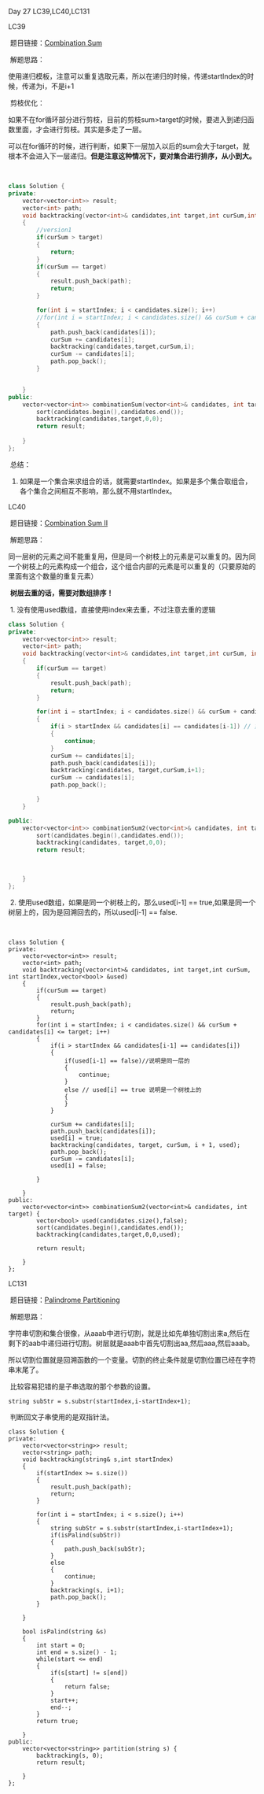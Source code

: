 Day 27 LC39,LC40,LC131



LC39

​	题目链接：[Combination Sum](https://leetcode.com/problems/combination-sum/)

​	解题思路：

​		使用递归模板，注意可以重复选取元素，所以在递归的时候，传递startIndex的时候，传递为i，不是i+1

​		剪枝优化：

​			如果不在for循环部分进行剪枝，目前的剪枝sum>target的时候，要进入到递归函数里面，才会进行剪枝。其实是多走了一层。

​			可以在for循环的时候，进行判断，如果下一层加入以后的sum会大于target，就根本不会进入下一层递归。**但是注意这种情况下，要对集合进行排序，从小到大。**

​		

```C++
class Solution {
private:
    vector<vector<int>> result;
    vector<int> path;
    void backtracking(vector<int>& candidates,int target,int curSum,int startIndex)
    {
        //version1
        if(curSum > target)
        {
            return;
        }
        if(curSum == target)
        {
            result.push_back(path);
            return;
        }

        for(int i = startIndex; i < candidates.size(); i++)
        //for(int i = startIndex; i < candidates.size() && curSum + candidates[s] <= target; i++) version2
        {
            path.push_back(candidates[i]);
            curSum += candidates[i];
            backtracking(candidates,target,curSum,i);
            curSum -= candidates[i];
            path.pop_back();
        }


    }
public:
    vector<vector<int>> combinationSum(vector<int>& candidates, int target) {
        sort(candidates.begin(),candidates.end());
        backtracking(candidates,target,0,0);
        return result;
        
    }
};
```



​	总结：

  1. 如果是一个集合来求组合的话，就需要startIndex。如果是多个集合取组合，各个集合之间相互不影响，那么就不用startIndex。

     



LC40

​	题目链接：[Combination Sum II](https://leetcode.com/problems/combination-sum-ii/)

​	解题思路：

​		同一层树的元素之间不能重复用，但是同一个树枝上的元素是可以重复的。因为同一个树枝上的元素构成一个组合，这个组合内部的元素是可以重复的（只要原始的里面有这个数量的重复元素）

​		**树层去重的话，需要对数组排序！**



​		1. 没有使用used数组，直接使用index来去重，不过注意去重的逻辑

```C++
class Solution {
private:
    vector<vector<int>> result;
    vector<int> path;
    void backtracking(vector<int>& candidates,int target,int curSum, int startIndex)
    {
        if(curSum == target)
        {
            result.push_back(path);
            return;
        }

        for(int i = startIndex; i < candidates.size() && curSum + candidates[i] <= target; i++)
        {
            if(i > startIndex && candidates[i] == candidates[i-1]) // 第一个元素不能去重，因为第一个元素去重，可能会在下面的选择中，直接就漏掉很多情况，蔽日1，2，2，2，5. target = 5.如果第一个元素去重，在递归过程中，2就会只算一个，然后后面的一直被去重。所以注意第一个元素不是0，而是startIndex
            {
                continue;
            }
            curSum += candidates[i];
            path.push_back(candidates[i]);
            backtracking(candidates, target,curSum,i+1);
            curSum -= candidates[i];
            path.pop_back();

        }
    }

public:
    vector<vector<int>> combinationSum2(vector<int>& candidates, int target) {
        sort(candidates.begin(),candidates.end());
        backtracking(candidates, target,0,0);
        return result;

        
        
    }
};
```



​	 2. 使用used数组，如果是同一个树枝上的，那么used[i-1] == true,如果是同一个树层上的，因为是回溯回去的，所以used[i-1] == false.

​	

```
class Solution {
private: 
    vector<vector<int>> result;
    vector<int> path;
    void backtracking(vector<int>& candidates, int target,int curSum, int startIndex,vector<bool> &used)
    {
        if(curSum == target)
        {
            result.push_back(path);
            return;
        }
        for(int i = startIndex; i < candidates.size() && curSum + candidates[i] <= target; i++)
        {
            if(i > startIndex && candidates[i-1] == candidates[i])
            {
                if(used[i-1] == false)//说明是同一层的
                {
                    continue;
                }
                else // used[i] == true 说明是一个树枝上的
                {
                }
            }

            curSum += candidates[i];
            path.push_back(candidates[i]);
            used[i] = true;
            backtracking(candidates, target, curSum, i + 1, used);
            path.pop_back();
            curSum -= candidates[i];
            used[i] = false;

        }

    }
public:
    vector<vector<int>> combinationSum2(vector<int>& candidates, int target) {
        vector<bool> used(candidates.size(),false);
        sort(candidates.begin(),candidates.end());
        backtracking(candidates,target,0,0,used);
        
        return result;
        
    }
};
```



LC131

​	题目链接：[Palindrome Partitioning](https://leetcode.com/problems/palindrome-partitioning/)

​	解题思路：

​		字符串切割和集合很像，从aaab中进行切割，就是比如先单独切割出来a,然后在剩下的aab中递归进行切割。树层就是aaab中首先切割出aa,然后aaa,然后aaab。

​		所以切割位置就是回溯函数的一个变量。切割的终止条件就是切割位置已经在字符串末尾了。

​		比较容易犯错的是子串选取的那个参数的设置。 

```
string subStr = s.substr(startIndex,i-startIndex+1);
```

​		判断回文子串使用的是双指针法。

```
class Solution {
private:
    vector<vector<string>> result;
    vector<string> path;
    void backtracking(string& s,int startIndex)
    {
        if(startIndex >= s.size())
        {
            result.push_back(path);
            return;
        }

        for(int i = startIndex; i < s.size(); i++)
        {
            string subStr = s.substr(startIndex,i-startIndex+1);
            if(isPalind(subStr))
            {
                path.push_back(subStr);
            }
            else
            {
                continue;
            }
            backtracking(s, i+1);
            path.pop_back();
        }

    }

    bool isPalind(string &s)
    {
        int start = 0;
        int end = s.size() - 1;
        while(start <= end)
        {
            if(s[start] != s[end])
            {
                return false;
            }
            start++;
            end--;
        }
        return true;

    }
public:
    vector<vector<string>> partition(string s) {
        backtracking(s, 0);
        return result;
        
    }
};
```

